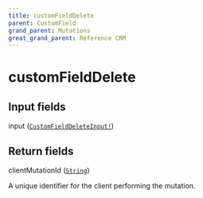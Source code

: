 ```yaml
---
title: customFieldDelete
parent: CustomField
grand_parent: Mutations
great_grand_parent: Reference CRM
---
```


# customFieldDelete

## Input fields

<div class="field-entry ">
  <span id="input" class="field-name anchored">input (<code><a href="/docs/reference_crm/input_object/custom_field/custom_field_delete_input">CustomFieldDeleteInput!</a></code>)</span>

  <div class="description-wrapper">

  </div>
</div>

## Return fields

<div class="field-entry ">
  <span id="client_mutation_id" class="field-name anchored">clientMutationId (<code><a href="/docs/reference_crm/scalar/string">String</a></code>)</span>

  <div class="description-wrapper">
   <p>A unique identifier for the client performing the mutation.</p>

  </div>
</div>

